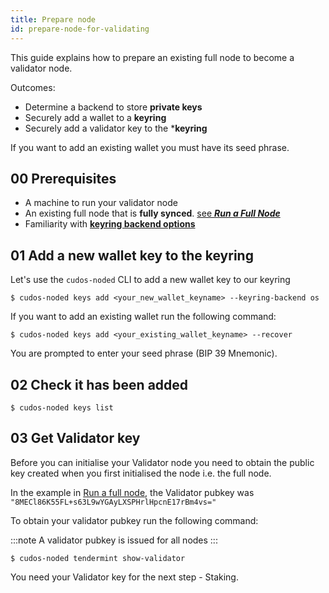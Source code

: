 ```yaml
---
title: Prepare node
id: prepare-node-for-validating
---
```


This guide explains how to prepare an existing full node to become a validator node.

Outcomes:

* Determine a backend to store **private keys**
* Securely add a wallet to a **keyring** 
* Securely add a validator key to the ***keyring**

If you want to add an existing wallet you must have its seed phrase.   

## 00 Prerequisites

* A machine to run your validator node
* An existing full node that is **fully synced**. [see ***Run a Full Node***](run-full-node-redhat-debian)
* Familiarity with [**keyring backend options**](/docs/node/security/key-management) 

## 01 Add a new wallet key to the keyring

Let's use the `cudos-noded` CLI to add a new wallet key to our keyring 

```shell
$ cudos-noded keys add <your_new_wallet_keyname> --keyring-backend os
```

If you want to add an existing wallet run the following command:

```shell
$ cudos-noded keys add <your_existing_wallet_keyname> --recover
```
You are prompted to enter your seed phrase (BIP 39 Mnemonic). 

## 02 Check it has been added

```shell
$ cudos-noded keys list
```

## 03 Get Validator key

Before you can initialise your Validator node you need to obtain the public key created when you first initialised the node i.e. the full node. 

In the example in [Run a full node](/docs/node/run-node/run-full-node-redhat-debian), the Validator pubkey was `"8MECl86K55FL+s63L9wYGAyLXSPHrlHpcnE17rBm4vs="`

To obtain your validator pubkey run the following command:

:::note
A validator pubkey is issued for all nodes
:::

```shell
$ cudos-noded tendermint show-validator
```

You need your Validator key for the next step - Staking.












